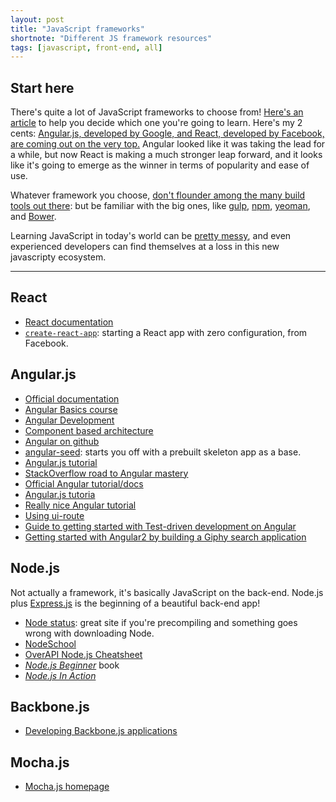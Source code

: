 ```yaml
---
layout: post
title: "JavaScript frameworks"
shortnote: "Different JS framework resources"
tags: [javascript, front-end, all]
---
```


## Start here
There's quite a lot of JavaScript frameworks to choose from! [Here's an article](https://www.sitepoint.com/top-javascript-frameworks-libraries-tools-use/) to help you decide which one you're going to learn. Here's my 2 cents: [Angular.js, developed by Google, and React, developed by Facebook, are coming out on the very top.](https://medium.freecodecamp.com/angular-2-versus-react-there-will-be-blood-66595faafd51#.275mvwu8w) Angular looked like it was taking the lead for a while, but now React is making a much stronger leap forward, and it looks like it's going to emerge as the winner in terms of popularity and ease of use.

Whatever framework you choose, [don't flounder among the many build tools out there](https://medium.freecodecamp.com/making-sense-of-front-end-build-tools-3a1b3a87043b#.aqjw9cj0q): but be familiar with the big ones, like [gulp](http://gulpjs.com/), [npm](https://www.npmjs.com/package/build-tools), [yeoman](http://yeoman.io/), and [Bower](https://bower.io/).

Learning JavaScript in today's world can be [pretty messy](https://hackernoon.com/how-it-feels-to-learn-javascript-in-2016-d3a717dd577f#.yufaj0qrc), and even experienced developers can find themselves at a loss in this new javascripty ecosystem. 
<hr>

## React
* [React documentation](https://facebook.github.io/react/docs/getting-started.html)
* [`create-react-app`](https://blog.heroku.com/deploying-react-with-zero-configuration): starting a React app with zero configuration, from Facebook.

## Angular.js
* [Official documentation](https://docs.angularjs.org/api)
* [Angular Basics course](https://front-endmasters.com/courses/angularjs-in-depth/)
* [Angular Development](https://front-endmasters.com/courses/angular-app-dev/)
* [Component based architecture](https://front-endmasters.com/courses/angular-components-es6/)
* [Angular on github](https://github.com/angular/angular.js)
* [angular-seed](https://github.com/angular/angular-seed): starts you off with a prebuilt skeleton app as a base.
* [Angular.js tutorial](https://www.airpair.com/angularjs/building-angularjs-app-tutorial)
* [StackOverflow road to Angular mastery](http://stackoverflow.com/questions/14333857/how-to-master-angularjs)
* [Official Angular tutorial/docs](https://docs.angularjs.org/tutorial/step_00)
* [Angular.js tutoria](https://www.airpair.com/angularjs/building-angularjs-app-tutorial)
* [Really nice Angular tutorial](http://www.learn-angular.org/#!/lessons/the-essentials)
* [Using ui-route](https://scotch.io/tutorials/3-simple-tips-for-using-ui-router)
* [Guide to getting started with Test-driven development on Angular](http://tutorials.pluralsight.com/front-end-javascript/introduction-to-angular-test-driven-development#2qJdkXlRw9jxMDxW.99)
* [Getting started with Angular2 by building a Giphy search application](http://tutorials.pluralsight.com/front-end-javascript/getting-started-with-angular-2-by-building-a-giphy-search-application#81g9AC3igbvYGEkZ.99)

## Node.js
Not actually a framework, it's basically JavaScript on the back-end. Node.js plus [Express.js](https://expressjs.com/) is the beginning of a beautiful back-end app!

* [Node status](http://status.npmjs.org/): great site if you're precompiling and something goes wrong with downloading Node.
* [NodeSchool](http://nodeschool.io/)
* [OverAPI Node.js Cheatsheet](http://overapi.com/nodejs)
* [*Node.js Beginner*](http://www.nodebeginner.org/) book
* [*Node.js In Action*](https://www.manning.com/books/node-js-in-action)

## Backbone.js
* [Developing Backbone.js applications](https://addyosmani.com/backbone-fundamentals/)

## Mocha.js
* [Mocha.js homepage](https://mochajs.org/)
